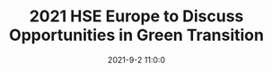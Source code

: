 ---
"title": "2021 HSE Europe to Discuss Opportunities in Green Transition"
"date": "2021-9-2 11:0:0"
"feed_name": "IADC"
"feed_website": "https://www.iadc.org/"
"feed_rss": "https://www.iadc.org/feed/"
"link": "https://www.iadc.org/drillbits/2021-hse-europe-panel-on-green-transition-future-of-energy-mix-and-opportunities/"
"file": "_posts/2021-1-1-fbc8270ff7346d6f8fc49edae4c1953fed955203.md"
"accident": "0"
"drilling": "0"
---